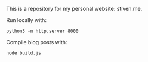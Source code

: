This is a repository for my personal website: stiven.me.

Run locally with:
```
python3 -m http.server 8000
```

Compile blog posts with:
```
node build.js
```
